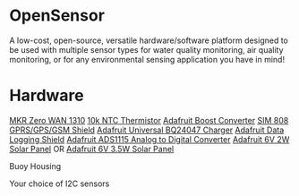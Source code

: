 # OpenSensor
A low-cost, open-source, versatile hardware/software platform designed to be used with multiple sensor types for water quality monitoring, air quality monitoring, or for any environmental sensing application you have in mind!

# Hardware

[MKR Zero WAN 1310](https://store.arduino.cc/usa/mkr-wan-1310)
[10k NTC Thermistor](https://www.digikey.com/en/products/detail/murata-electronics/NXFT15XH103FA1B025/5797781?utm_adgroup=Sensors%2C%20Transducers&utm_source=google&utm_medium=cpc&utm_campaign=Shopping_Supplier_Murata%20Electronics_0490_Co-op&utm_term=&utm_content=Sensors%2C%20Transducers&gclid=CjwKCAjwlrqHBhByEiwAnLmYUIN7ZD1-mDXTNdIc9DDgoQCy29740f9_RUW7YZCqFlNNYm7NI25nlBoCfIYQAvD_BwE)
[Adafruit Boost Converter](https://www.adafruit.com/product/4654?gclid=EAIaIQobChMI0a7O6eH38QIVCWxvBB0nXAA6EAQYASABEgIBAvD_BwE)
[SIM 808 GPRS/GPS/GSM Shield](https://www.robotshop.com/en/sim808-gps-gprsgsm-arduino-shield-mkf.html?gclid=EAIaIQobChMIl-Hpytn58QIVdGxvBB3DMgZVEAQYDSABEgJUg_D_BwE)
[Adafruit Universal BQ24047 Charger](https://www.adafruit.com/product/4755)
[Adafruit Data Logging Shield](https://www.adafruit.com/product/1141?gclid=EAIaIQobChMI9OqQ1tr58QIVzXxvBB3GTgbGEAQYASABEgITQvD_BwE)
[Adafruit ADS1115 Analog to Digital Converter](https://www.adafruit.com/product/1085?gclid=Cj0KCQjw0emHBhC1ARIsAL1QGNfJ3SJ85uZqejbk4At3gi_rBteSZwTxbq5_mKbJvcHG9wJhS_kqJ54aAu4vEALw_wcB)
[Adafruit 6V 2W Solar Panel](https://www.adafruit.com/product/200?gclid=CjwKCAjwuvmHBhAxEiwAWAYj-AgJn4I6zjhduCJCEgV8_JeDv5UhAZp9E30DD3eKabWF0KZtzy32nBoCcKAQAvD_BwE)
OR
[Adafruit 6V 3.5W Solar Panel](https://www.adafruit.com/product/500)

Buoy Housing

Your choice of I2C sensors
